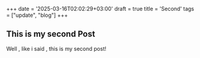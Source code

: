 +++
date = '2025-03-16T02:02:29+03:00'
draft = true
title = 'Second'
tags = ["update", "blog"]
+++


## This is my second Post 

Well , like i said , this is my second post! 

